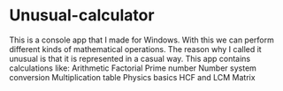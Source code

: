 # Unusual-calculator
This is a console app that I made for Windows. With 
this we can perform different kinds of mathematical 
operations. The reason why I called it unusual is that
it is represented in a casual way. This app contains 
calculations like:
Arithmetic
Factorial
Prime number
Number system conversion
Multiplication table
Physics basics 
HCF and LCM
Matrix
